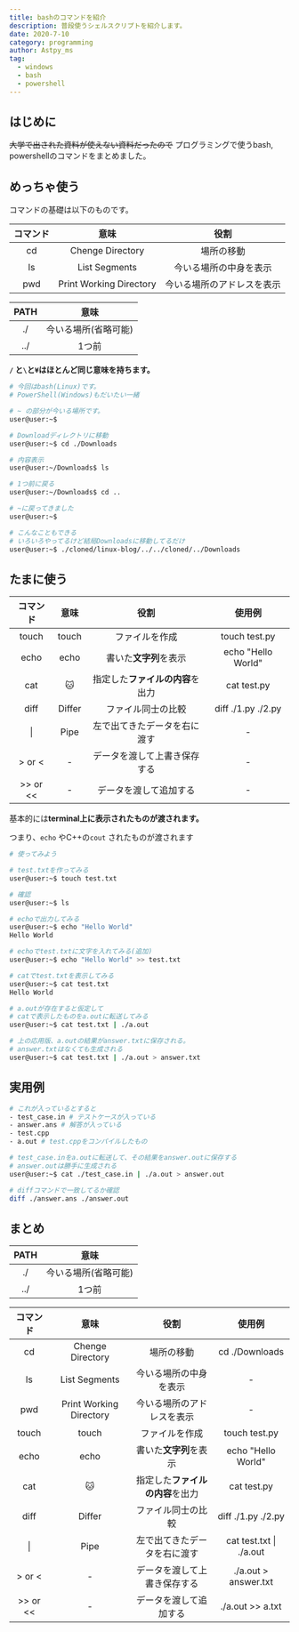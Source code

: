 ```yaml
---
title: bashのコマンドを紹介
description: 普段使うシェルスクリプトを紹介します。
date: 2020-7-10
category: programming
author: Astpy_ms
tag:
  - windows
  - bash
  - powershell
---
```


## はじめに

~~大学で出された資料が使えない資料だったので~~ プログラミングで使うbash, powershellのコマンドをまとめました。


## めっちゃ使う

コマンドの基礎は以下のものです。

| コマンド | 意味 | 役割 |
|:--------:|:----:|:----:|
| cd | Chenge Directory | 場所の移動 |
| ls | List Segments | 今いる場所の中身を表示 |
| pwd | Print Working Directory | 今いる場所のアドレスを表示 |

| PATH | 意味 |
|:----:|:----:|
| ./ | 今いる場所(省略可能) |
| ../ | 1つ前 |

**`/` と`\`と`¥`はほとんど同じ意味を持ちます。**

```bash
# 今回はbash(Linux)です。
# PowerShell(Windows)もだいたい一緒

# ~ の部分が今いる場所です。
user@user:~$

# Downloadディレクトリに移動
user@user:~$ cd ./Downloads

# 内容表示
user@user:~/Downloads$ ls

# 1つ前に戻る
user@user:~/Downloads$ cd ..

# ~に戻ってきました
user@user:~$

# こんなこともできる
# いろいろやってるけど結局Downloadsに移動してるだけ
user@user:~$ ./cloned/linux-blog/../../cloned/../Downloads
```


## たまに使う

| コマンド | 意味 | 役割 | 使用例 |
|:--------:|:----:|:----:|:------:|
| touch | touch | ファイルを作成 | touch test.py
| echo | echo | 書いた**文字列**を表示 | echo "Hello World" |
| cat | :cat: | 指定した**ファイルの内容**を出力 | cat test.py |
| diff | Differ | ファイル同士の比較 | diff ./1.py ./2.py |
| \| | Pipe | 左で出てきたデータを右に渡す | - |
| > or < | - | データを渡して上書き保存する | - |
| >> or << | - | データを渡して追加する | - |

基本的には**terminal上に表示されたものが渡されます。**

つまり、`echo` やC++の`cout` されたものが渡されます

```bash
# 使ってみよう

# test.txtを作ってみる
user@user:~$ touch test.txt

# 確認
user@user:~$ ls

# echoで出力してみる
user@user:~$ echo "Hello World"
Hello World

# echoでtest.txtに文字を入れてみる(追加)
user@user:~$ echo "Hello World" >> test.txt

# catでtest.txtを表示してみる
user@user:~$ cat test.txt
Hello World

# a.outが存在すると仮定して
# catで表示したものをa.outに転送してみる
user@user:~$ cat test.txt | ./a.out

# 上の応用版、a.outの結果がanswer.txtに保存される。
# answer.txtはなくても生成される
user@user:~$ cat test.txt | ./a.out > answer.txt
```

## 実用例

```bash
# これが入っているとすると
- test_case.in # テストケースが入っている
- answer.ans # 解答が入っている
- test.cpp
- a.out # test.cppをコンパイルしたもの

# test_case.inをa.outに転送して、その結果をanswer.outに保存する
# answer.outは勝手に生成される
user@user:~$ cat ./test_case.in | ./a.out > answer.out

# diffコマンドで一致してるか確認
diff ./answer.ans ./answer.out
```

## まとめ

| PATH | 意味 |
|:----:|:----:|
| ./ | 今いる場所(省略可能) |
| ../ | 1つ前 |

| コマンド | 意味 | 役割 | 使用例 |
|:--------:|:----:|:----:|:------:|
| cd | Chenge Directory | 場所の移動 | cd ./Downloads |
| ls | List Segments | 今いる場所の中身を表示 | - |
| pwd | Print Working Directory | 今いる場所のアドレスを表示 | - |
| touch | touch | ファイルを作成 | touch test.py |
| echo | echo | 書いた**文字列**を表示 | echo "Hello World" |
| cat | :cat: | 指定した**ファイルの内容**を出力 | cat test.py |
| diff | Differ | ファイル同士の比較 | diff ./1.py ./2.py |
| \| | Pipe | 左で出てきたデータを右に渡す | cat test.txt \| ./a.out |
| > or < | - | データを渡して上書き保存する | ./a.out > answer.txt |
| >> or << | - | データを渡して追加する | ./a.out >> a.txt |